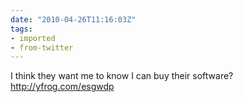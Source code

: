 ```yaml
---
date: "2010-04-26T11:16:03Z"
tags:
- imported
- from-twitter
---
```

I think they want me to know I can buy their software?  http://yfrog.com/esgwdp
